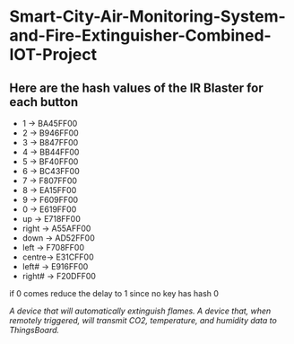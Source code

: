 # Smart-City-Air-Monitoring-System-and-Fire-Extinguisher-Combined-IOT-Project


## Here are the hash values of the IR Blaster for each button

- 1 -> BA45FF00
- 2 -> B946FF00
- 3 -> B847FF00
- 4 -> BB44FF00
- 5 -> BF40FF00
- 6 -> BC43FF00
- 7 -> F807FF00
- 8 -> EA15FF00
- 9 -> F609FF00
- 0 -> E619FF00
- up    -> E718FF00
- right -> A55AFF00
- down  -> AD52FF00
- left  -> F708FF00
- centre-> E31CFF00
- left# -> E916FF00
- right# -> F20DFF00

if 0 comes reduce the delay to 1 
since no key has hash 0

<em> A device that will automatically extinguish flames.
    A device that, when remotely triggered, will transmit CO2, temperature, and humidity data to ThingsBoard. </em>

